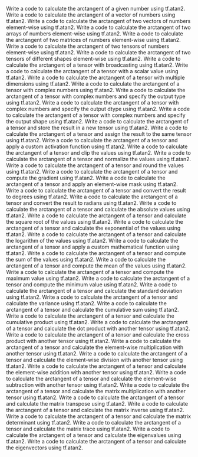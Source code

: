 Write a code to calculate the arctangent of a given number using tf.atan2.
Write a code to calculate the arctangent of a vector of numbers using tf.atan2.
Write a code to calculate the arctangent of two vectors of numbers element-wise using tf.atan2.
Write a code to calculate the arctangent of two arrays of numbers element-wise using tf.atan2.
Write a code to calculate the arctangent of two matrices of numbers element-wise using tf.atan2.
Write a code to calculate the arctangent of two tensors of numbers element-wise using tf.atan2.
Write a code to calculate the arctangent of two tensors of different shapes element-wise using tf.atan2.
Write a code to calculate the arctangent of a tensor with broadcasting using tf.atan2.
Write a code to calculate the arctangent of a tensor with a scalar value using tf.atan2.
Write a code to calculate the arctangent of a tensor with multiple dimensions using tf.atan2.
Write a code to calculate the arctangent of a tensor with complex numbers using tf.atan2.
Write a code to calculate the arctangent of a tensor with complex numbers and specify the output type using tf.atan2.
Write a code to calculate the arctangent of a tensor with complex numbers and specify the output dtype using tf.atan2.
Write a code to calculate the arctangent of a tensor with complex numbers and specify the output shape using tf.atan2.
Write a code to calculate the arctangent of a tensor and store the result in a new tensor using tf.atan2.
Write a code to calculate the arctangent of a tensor and assign the result to the same tensor using tf.atan2.
Write a code to calculate the arctangent of a tensor and apply a custom activation function using tf.atan2.
Write a code to calculate the arctangent of a tensor and clip the values using tf.atan2.
Write a code to calculate the arctangent of a tensor and normalize the values using tf.atan2.
Write a code to calculate the arctangent of a tensor and round the values using tf.atan2.
Write a code to calculate the arctangent of a tensor and compute the gradient using tf.atan2.
Write a code to calculate the arctangent of a tensor and apply an element-wise mask using tf.atan2.
Write a code to calculate the arctangent of a tensor and convert the result to degrees using tf.atan2.
Write a code to calculate the arctangent of a tensor and convert the result to radians using tf.atan2.
Write a code to calculate the arctangent of a tensor and calculate the absolute values using tf.atan2.
Write a code to calculate the arctangent of a tensor and calculate the square root of the values using tf.atan2.
Write a code to calculate the arctangent of a tensor and calculate the exponential of the values using tf.atan2.
Write a code to calculate the arctangent of a tensor and calculate the logarithm of the values using tf.atan2.
Write a code to calculate the arctangent of a tensor and apply a custom mathematical function using tf.atan2.
Write a code to calculate the arctangent of a tensor and compute the sum of the values using tf.atan2.
Write a code to calculate the arctangent of a tensor and compute the mean of the values using tf.atan2.
Write a code to calculate the arctangent of a tensor and compute the maximum value using tf.atan2.
Write a code to calculate the arctangent of a tensor and compute the minimum value using tf.atan2.
Write a code to calculate the arctangent of a tensor and calculate the standard deviation using tf.atan2.
Write a code to calculate the arctangent of a tensor and calculate the variance using tf.atan2.
Write a code to calculate the arctangent of a tensor and calculate the cumulative sum using tf.atan2.
Write a code to calculate the arctangent of a tensor and calculate the cumulative product using tf.atan2.
Write a code to calculate the arctangent of a tensor and calculate the dot product with another tensor using tf.atan2.
Write a code to calculate the arctangent of a tensor and calculate the cross product with another tensor using tf.atan2.
Write a code to calculate the arctangent of a tensor and calculate the element-wise multiplication with another tensor using tf.atan2.
Write a code to calculate the arctangent of a tensor and calculate the element-wise division with another tensor using tf.atan2.
Write a code to calculate the arctangent of a tensor and calculate the element-wise addition with another tensor using tf.atan2.
Write a code to calculate the arctangent of a tensor and calculate the element-wise subtraction with another tensor using tf.atan2.
Write a code to calculate the arctangent of a tensor and calculate the matrix multiplication with another tensor using tf.atan2.
Write a code to calculate the arctangent of a tensor and calculate the matrix transpose using tf.atan2.
Write a code to calculate the arctangent of a tensor and calculate the matrix inverse using tf.atan2.
Write a code to calculate the arctangent of a tensor and calculate the matrix determinant using tf.atan2.
Write a code to calculate the arctangent of a tensor and calculate the matrix trace using tf.atan2.
Write a code to calculate the arctangent of a tensor and calculate the eigenvalues using tf.atan2.
Write a code to calculate the arctangent of a tensor and calculate the eigenvectors using tf.atan2.